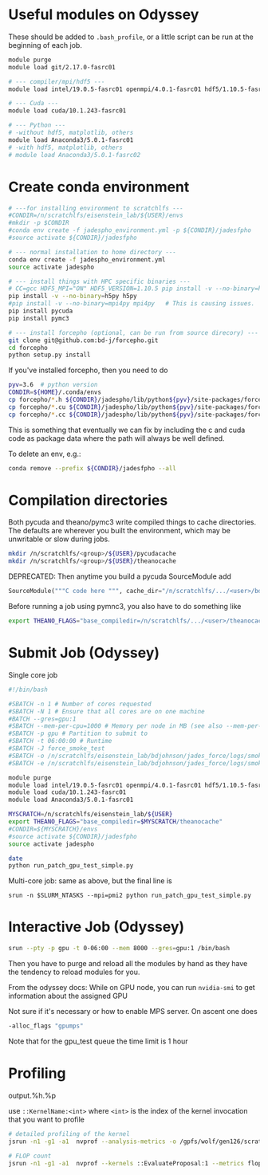 
Useful modules on Odyssey
=====

These should be added to `.bash_profile`, or a little script can be run at the beginning of each job.

```bash
module purge
module load git/2.17.0-fasrc01

# --- compiler/mpi/hdf5 ---
module load intel/19.0.5-fasrc01 openmpi/4.0.1-fasrc01 hdf5/1.10.5-fasrc01

# --- Cuda ---
module load cuda/10.1.243-fasrc01

# --- Python ---
# -without hdf5, matplotlib, others
module load Anaconda3/5.0.1-fasrc01
# -with hdf5, matplotlib, others
# module load Anaconda3/5.0.1-fasrc02
```

Create conda environment
====

```bash
# ---for installing environment to scratchlfs ---
#CONDIR=/n/scratchlfs/eisenstein_lab/${USER}/envs
#mkdir -p $CONDIR
#conda env create -f jadespho_environment.yml -p ${CONDIR}/jadesfpho
#source activate ${CONDIR}/jadesfpho

# --- normal installation to home directory ---
conda env create -f jadespho_environment.yml
source activate jadespho

# --- install things with HPC specific binaries ---
# CC=gcc HDF5_MPI="ON" HDF5_VERSION=1.10.5 pip install -v --no-binary=h5py h5py
pip install -v --no-binary=h5py h5py
#pip install -v --no-binary=mpi4py mpi4py   # This is causing issues.
pip install pycuda
pip install pymc3

# --- install forcepho (optional, can be run from source direcory) ---
git clone git@github.com:bd-j/forcepho.git
cd forcepho
python setup.py install
```

If you've installed forcepho, then you need to do

```bash
pyv=3.6  # python version
CONDIR=${HOME}/.conda/envs
cp forcepho/*.h ${CONDIR}/jadespho/lib/python${pyv}/site-packages/forcepho-0.2-py${pyv}.egg/forcepho/
cp forcepho/*.cu ${CONDIR}/jadespho/lib/python${pyv}/site-packages/forcepho-0.2-py${pyv}.egg/forcepho/
cp forcepho/*.cc ${CONDIR}/jadespho/lib/python${pyv}/site-packages/forcepho-0.2-py${pyv}.egg/forcepho/
```

This is something that eventually we can fix by including the c and cuda code as package data where the path will always be well defined.

To delete an env, e.g.:

```bash
conda remove --prefix ${CONDIR}/jadesfpho --all
```

Compilation directories
====
Both pycuda and theano/pymc3 write compiled things to cache directories.  
The defaults are wherever you built the environment, which may be unwritable or slow during jobs.

```bash
mkdir /n/scratchlfs/<group>/${USER}/pycudacache
mkdir /n/scratchlfs/<group>/${USER}/theanocache
```

DEPRECATED: Then anytime you build a pycuda SourceModule add
```python
SourceModule("""C code here """, cache_dir="/n/scratchlfs/.../<user>/bdjohnson/pycudacache/")
```

Before running a job using pymnc3, you also have to do something like
```bash
export THEANO_FLAGS="base_compiledir=/n/scratchlfs/.../<user>/theanocache/"
```

Submit Job (Odyssey)
=====

Single core job

```bash
#!/bin/bash

#SBATCH -n 1 # Number of cores requested
#SBATCH -N 1 # Ensure that all cores are on one machine
#BATCH --gres=gpu:1
#SBATCH --mem-per-cpu=1000 # Memory per node in MB (see also --mem-per-cpu)
#SBATCH -p gpu # Partition to submit to
#SBATCH -t 06:00:00 # Runtime
#SBATCH -J force_smoke_test
#SBATCH -o /n/scratchlfs/eisenstein_lab/bdjohnson/jades_force/logs/smoketest_%A_%a.out # Standard out goes to this file
#SBATCH -e /n/scratchlfs/eisenstein_lab/bdjohnson/jades_force/logs/smoketest%A_%a.err # Standard err goes to this file

module purge
module load intel/19.0.5-fasrc01 openmpi/4.0.1-fasrc01 hdf5/1.10.5-fasrc01
module load cuda/10.1.243-fasrc01
module load Anaconda3/5.0.1-fasrc01

MYSCRATCH=/n/scratchlfs/eisenstein_lab/${USER}
export THEANO_FLAGS="base_compiledir=$MYSCRATCH/theanocache"
#CONDIR=${MYSCRATCH}/envs
#source activate ${CONDIR}/jadesfpho
source activate jadespho

date
python run_patch_gpu_test_simple.py
```

Multi-core job: same as above, but the final line is

```
srun -n $SLURM_NTASKS --mpi=pmi2 python run_patch_gpu_test_simple.py
```

Interactive Job (Odyssey)
=======

```bash
srun --pty -p gpu -t 0-06:00 --mem 8000 --gres=gpu:1 /bin/bash
```

Then you have to purge and reload all the modules by hand as they have the tendency to reload modules for you.

From the odyssey docs: While on GPU node, you can run `nvidia-smi` to get information about the assigned GPU

Not sure if it's necessary or how to enable MPS server.  On ascent one does

```bash
-alloc_flags "gpumps"
```

Note that for the gpu_test queue the time limit is 1 hour



Profiling 
======
output.%h.%p

use `::KernelName:<int>` where `<int>` is the index of the kernel invocation that you want to profile

```bash
# detailed profiling of the kernel
jsrun -n1 -g1 -a1  nvprof --analysis-metrics -o /gpfs/wolf/gen126/scratch/bdjohnson/large_prof_metrics%h.%p.nvvp python run_patch_gpu_test_simple.py 

# FLOP count
jsrun -n1 -g1 -a1  nvprof --kernels ::EvaluateProposal:1 --metrics flop_count_sp python run_patch_gpu_test_simple.py 


```